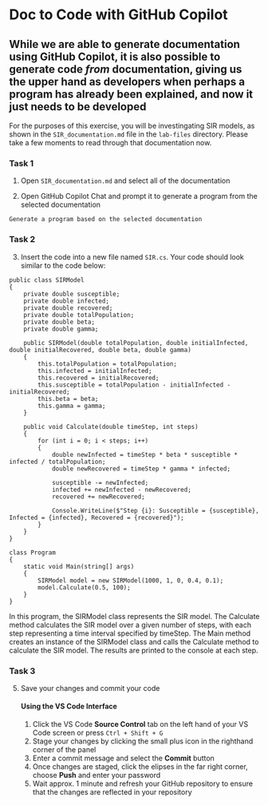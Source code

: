 # Doc to Code with GitHub Copilot

## While we are able to generate documentation using GitHub Copilot, it is also possible to generate code _from_ documentation, giving us the upper hand as developers when perhaps a program has already been explained, and now it just needs to be developed

For the purposes of this exercise, you will be investingating SIR models, as shown in the `SIR_documentation.md` file in the `lab-files` directory. Please take a few moments to read through that documentation now.

### Task 1

1. Open `SIR_documentation.md` and select all of the documentation

2. Open GitHub Copilot Chat and prompt it to generate a program from the selected documentation

```
Generate a program based on the selected documentation
```

### Task 2

3. Insert the code into a new file named `SIR.cs`. Your code should look similar to the code below:

```
public class SIRModel
{
    private double susceptible;
    private double infected;
    private double recovered;
    private double totalPopulation;
    private double beta;
    private double gamma;

    public SIRModel(double totalPopulation, double initialInfected, double initialRecovered, double beta, double gamma)
    {
        this.totalPopulation = totalPopulation;
        this.infected = initialInfected;
        this.recovered = initialRecovered;
        this.susceptible = totalPopulation - initialInfected - initialRecovered;
        this.beta = beta;
        this.gamma = gamma;
    }

    public void Calculate(double timeStep, int steps)
    {
        for (int i = 0; i < steps; i++)
        {
            double newInfected = timeStep * beta * susceptible * infected / totalPopulation;
            double newRecovered = timeStep * gamma * infected;

            susceptible -= newInfected;
            infected += newInfected - newRecovered;
            recovered += newRecovered;

            Console.WriteLine($"Step {i}: Susceptible = {susceptible}, Infected = {infected}, Recovered = {recovered}");
        }
    }
}

class Program
{
    static void Main(string[] args)
    {
        SIRModel model = new SIRModel(1000, 1, 0, 0.4, 0.1);
        model.Calculate(0.5, 100);
    }
}
```

In this program, the SIRModel class represents the SIR model. The Calculate method calculates the SIR model over a given number of steps, with each step representing a time interval specified by timeStep. The Main method creates an instance of the SIRModel class and calls the Calculate method to calculate the SIR model. The results are printed to the console at each step.

### Task 3

5. Save your changes and commit your code

    #### Using the VS Code Interface

    1. Click the VS Code **Source Control** tab on the left hand of your VS Code screen or press `Ctrl + Shift + G` 
    2. Stage your changes by clicking the small plus icon in the righthand corner of the panel
    3. Enter a commit message and select the **Commit** button
    4. Once changes are staged, click the elipses in the far right corner, choose **Push** and enter your password
    5. Wait approx. 1 minute and refresh your GitHub repository to ensure that the changes are reflected in your repository